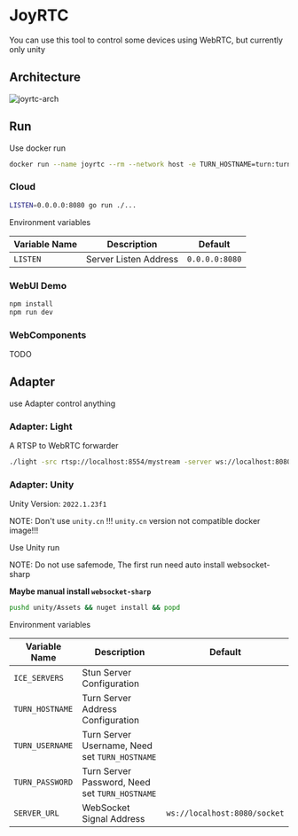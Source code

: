 # JoyRTC

You can use this tool to control some devices using WebRTC, but currently only unity

## Architecture

![joyrtc-arch](./joyrtc.png)

## Run

Use docker run

```bash
docker run --name joyrtc --rm --network host -e TURN_HOSTNAME=turn:turn.22333.fun -e TURN_USERNAME=filegogo -e TURN_PASSWORD=filegogo ghcr.io/binbat/joyrtc:main
```

### Cloud

```bash
LISTEN=0.0.0.0:8080 go run ./...
```

Environment variables

Variable Name  | Description                                              | Default
-------------- | -------------------------------------------------------- | -------------------------------------------------------------
`LISTEN`       | Server Listen Address                                    | `0.0.0.0:8080`

### WebUI Demo

```bash
npm install
npm run dev
```

### WebComponents

TODO

## Adapter

use Adapter control anything

### Adapter: Light

A RTSP to WebRTC forwarder

```bash
./light -src rtsp://localhost:8554/mystream -server ws://localhost:8080/socket
```

### Adapter: Unity

Unity Version: `2022.1.23f1`

NOTE: Don't use `unity.cn` !!! `unity.cn` version not compatible docker image!!!

Use Unity run

NOTE: Do not use safemode, The first run need auto install websocket-sharp

**Maybe manual install `websocket-sharp`**

```bash
pushd unity/Assets && nuget install && popd
```

Environment variables

Variable Name  | Description                                              | Default
-------------- | -------------------------------------------------------- | -------------------------------------------------------------
`ICE_SERVERS`  | Stun Server Configuration                                |
`TURN_HOSTNAME`| Turn Server Address Configuration                        |
`TURN_USERNAME`| Turn Server Username, Need set `TURN_HOSTNAME`           |
`TURN_PASSWORD`| Turn Server Password, Need set `TURN_HOSTNAME`           |
`SERVER_URL`   | WebSocket Signal Address                                 | `ws://localhost:8080/socket`

